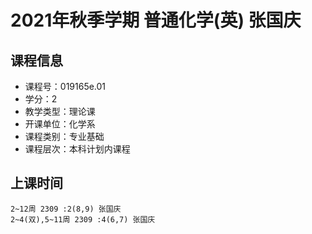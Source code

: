 # 2021年秋季学期 普通化学(英) 张国庆






## 课程信息

- 课程号：019165e.01
- 学分：2
- 教学类型：理论课
- 开课单位：化学系
- 课程类别：专业基础
- 课程层次：本科计划内课程

## 上课时间

```
2~12周 2309 :2(8,9) 张国庆
2~4(双),5~11周 2309 :4(6,7) 张国庆
```

